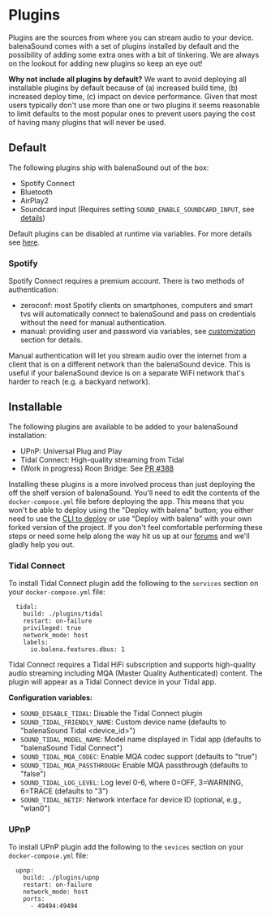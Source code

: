 # Plugins

Plugins are the sources from where you can stream audio to your device. balenaSound comes with a set of plugins installed by default and the possibility of adding some extra ones with a bit of tinkering. We are always on the lookout for adding new plugins so keep an eye out!

**Why not include all plugins by default?**
We want to avoid deploying all installable plugins by default because of (a) increased build time, (b) increased deploy time, (c) impact on device performance. Given that most users typically don't use more than one or two plugins it seems reasonable to limit defaults to the most popular ones to prevent users paying the cost of having many plugins that will never be used.

## Default

The following plugins ship with balenaSound out of the box:

- Spotify Connect
- Bluetooth
- AirPlay2
- Soundcard input (Requires setting `SOUND_ENABLE_SOUNDCARD_INPUT`, see [details](customization#plugins))

Default plugins can be disabled at runtime via variables. For more details see [here](customization#plugins).

### Spotify

Spotify Connect requires a premium account. There is two methods of authentication:

- zeroconf: most Spotify clients on smartphones, computers and smart tvs will automatically connect to balenaSound and pass on credentials without the need for manual authentication.
- manual: providing user and password via variables, see [customization](customization#plugins) section for details.

Manual authentication will let you stream audio over the internet from a client that is on a different network than the balenaSound device. This is useful if your balenaSound device is on a separate WiFi network that's harder to reach (e.g. a backyard network).

## Installable

The following plugins are available to be added to your balenaSound installation:

- UPnP: Universal Plug and Play
- Tidal Connect: High-quality streaming from Tidal
- (Work in progress) Roon Bridge: See [PR #388](https://github.com/balena-io-experimental/balena-sound/pull/388)

Installing these plugins is a more involved process than just deploying the off the shelf version of balenaSound. You'll need to edit the contents of the `docker-compose.yml` file before deploying the app. This means that you won't be able to deploy using the "Deploy with balena" button; you either need to use the [CLI to deploy](https://balena-labs-projects.github.io/balena-sound/getting-started#cli-deploy) or use "Deploy with balena" with your own forked version of the project. If you don't feel comfortable performing these steps or need some help along the way hit us up at our [forums](https://forums.balena.io) and we'll gladly help you out.

### Tidal Connect

To install Tidal Connect plugin add the following to the `services` section on your `docker-compose.yml` file:

```
  tidal:
    build: ./plugins/tidal
    restart: on-failure
    privileged: true
    network_mode: host
    labels:
      io.balena.features.dbus: 1
```

Tidal Connect requires a Tidal HiFi subscription and supports high-quality audio streaming including MQA (Master Quality Authenticated) content. The plugin will appear as a Tidal Connect device in your Tidal app.

**Configuration variables:**

- `SOUND_DISABLE_TIDAL`: Disable the Tidal Connect plugin
- `SOUND_TIDAL_FRIENDLY_NAME`: Custom device name (defaults to "balenaSound Tidal <device_id>")
- `SOUND_TIDAL_MODEL_NAME`: Model name displayed in Tidal app (defaults to "balenaSound Tidal Connect")
- `SOUND_TIDAL_MQA_CODEC`: Enable MQA codec support (defaults to "true")
- `SOUND_TIDAL_MQA_PASSTHROUGH`: Enable MQA passthrough (defaults to "false")
- `SOUND_TIDAL_LOG_LEVEL`: Log level 0-6, where 0=OFF, 3=WARNING, 6=TRACE (defaults to "3")
- `SOUND_TIDAL_NETIF`: Network interface for device ID (optional, e.g., "wlan0")

### UPnP

To install UPnP plugin add the following to the `sevices` section on your `docker-compose.yml` file:

```
  upnp:
    build: ./plugins/upnp
    restart: on-failure
    network_mode: host
    ports:
      - 49494:49494
```
